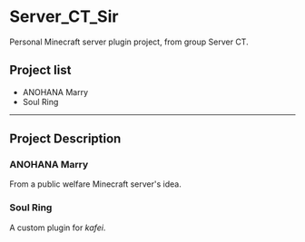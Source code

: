 # Server_CT_Sir
Personal Minecraft server plugin project, from group Server CT.

## Project list
- ANOHANA Marry
- Soul Ring

* * *
## Project Description

### ANOHANA Marry
From a public welfare Minecraft server's idea.

### Soul Ring
A custom plugin for *kafei*.
